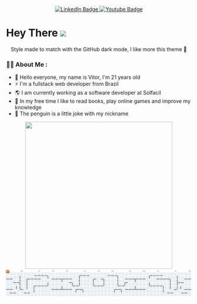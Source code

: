 <div align="center">
<div id="badges">
  <a href="https://www.linkedin.com/in/vitor-m-43437b1b9">
    <img src="https://img.shields.io/badge/LinkedIn-blue?style=for-the-badge&logo=linkedin&logoColor=white" alt="LinkedIn Badge"/>
  </a>
  <a href="https://www.instagram.com/mafei_vitor/">
    <img src="https://img.shields.io/badge/Instagram-E4405F?style=for-the-badge&logo=instagram&logoColor=white" alt="Youtube Badge"/>
  </a>
</div>
</div>


<h1>
  Hey There
  <img src="https://media.giphy.com/media/hvRJCLFzcasrR4ia7z/giphy.gif" width="30px" />
</h1>

<p align="center">Style made to match with the GitHub dark mode, I like more this theme 🌙</p>

### :man_technologist: About Me :
-  :telescope: Hello everyone, my name is Vitor, I'm 21 years old 
-  :zap: I'm a fullstack web developer from Brazil
-  	:earth_americas:  I am currently working as a software developer at Solfacil
- :space_invader: In my free time I like to read books, play online games and improve my knowledge 
- :penguin: The penguin is a little joke with my nickname

<div align="center">
  <img  src="https://media.giphy.com/media/qLpLfeNVv0RCZpXw53/giphy.gif" width="400px" height="400px" />
 </div>


<picture>
  <source media="(prefers-color-scheme: dark)" srcset="https://raw.githubusercontent.com/vitorLMR/vitorLMR/output/pacman-contribution-graph-dark.svg">
  <source media="(prefers-color-scheme: light)" srcset="https://raw.githubusercontent.com/vitorLMR/vitorLMR/output/pacman-contribution-graph.svg">
  <img alt="Pac-Man contribution graph" src="https://raw.githubusercontent.com/vitorLMR/vitorLMR/output/pacman-contribution-graph.svg">
</picture>
